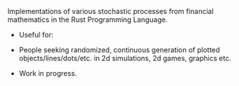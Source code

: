 Implementations of various stochastic processes from financial mathematics in the Rust Programming Language.

- Useful for: 

- People seeking randomized, continuous generation of plotted objects/lines/dots/etc. in 2d simulations, 2d games, graphics etc.


- Work in progress.